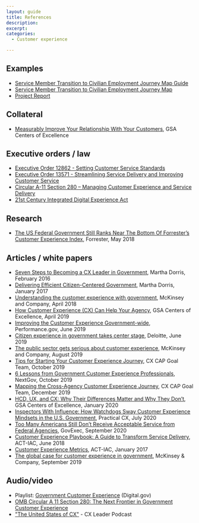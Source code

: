```yaml
---
layout: guide
title: References
description: 
excerpt: 
categories:
  - Customer experience

---
```


## Examples

*   [Service Member Transition to Civilian Employment Journey Map Guide](https://www.performance.gov/cx/Journey_Map/Service_Member_Transition_to_Civilian_Employment_Journey_Map_Guide.pdf)
*   [Service Member Transition to Civilian Employment Journey Map](https://www.performance.gov/cx/Journey_Map/Service_Member_Transition_to_Civilian_Employment_Journey_Map.pdf)
*   [Project Report](https://www.performance.gov/cx/Journey_Map/Project_Report.pdf)

## Collateral



*   [Measurably Improve Your Relationship With Your Customers](https://coe.gsa.gov/docs/2020/CXServiceCatalog.pdf), GSA Centers of Excellence


## Executive orders / law



*   [Executive Order 12862 - Setting Customer Service Standards](https://www.archives.gov/files/federal-register/executive-orders/pdf/12862.pdf)
*   [Executive Order 13571 - Streamlining Service Delivery and Improving Customer Service](https://obamawhitehouse.archives.gov/the-press-office/2011/04/27/executive-order-13571-streamlining-service-delivery-and-improving-custom)
*   [Circular A-11 Section 280 – Managing Customer Experience and Service Delivery](https://www.whitehouse.gov/wp-content/uploads/2018/06/s280.pdf)
*   [21st Century Integrated Digital Experience Act](https://digital.gov/resources/21st-century-integrated-digital-experience-act/)


## Research



*   [The US Federal Government Still Ranks Near The Bottom Of Forrester’s Customer Experience Index](https://go.forrester.com/blogs/the-us-federal-government-still-ranks-near-the-bottom-of-forresters-customer-experience-index/), Forrester, May 2018


## Articles / white papers



*   [Seven Steps to Becoming a CX Leader in Government](https://www.govexec.com/management/2016/02/seven-steps-becoming-cx-leader-government/126254/), Martha Dorris, February 2016
*   [Delivering Efficient Citizen-Centered Government](https://www.nextgov.com/ideas/2017/01/delivering-efficient-citizen-centered-government/134753/), Martha Dorris, January 2017
*   [Understanding the customer experience with government](https://www.mckinsey.com/industries/public-and-social-sector/our-insights/understanding-the-customer-experience-with-government), McKinsey and Company, April 2018
*   [How Customer Experience (CX) Can Help Your Agency](https://coe.gsa.gov/2019/04/10/cx-update-8.html), GSA Centers of Excellence, April 2019
*   [Improving the Customer Experience Government-wide](https://www.performance.gov/improving-cx-governmentwide/), Performance.gov, June 2019
*   [Citizen experience in government takes center stage](https://www2.deloitte.com/us/en/insights/industry/public-sector/government-trends/2020/citizen-experience-in-government.html), Deloitte, June 2019
*   [The public sector gets serious about customer experience](https://www.mckinsey.com/industries/public-and-social-sector/our-insights/the-public-sector-gets-serious-about-customer-experience#), McKinsey and Company, August 2019
*   [Tips for Starting Your Customer Experience Journey](https://www.performance.gov/tips-for-starting-your-customer-experience-journey/), CX CAP Goal Team, October 2019
*   [6 Lessons from Government Customer Experience Professionals](https://www.nextgov.com/it-modernization/2019/10/6-lessons-government-customer-experience-professionals/160445/), NextGov, October 2019
*   [Mapping the Cross-Agency Customer Experience Journey](https://www.performance.gov/mapping-cx-journey/), CX CAP Goal Team, December 2019
*   [HCD, UX, and CX: Why Their Differences Matter and Why They Don’t](https://coe.gsa.gov/2020/01/23/cx-update-18.html), GSA Centers of Excellence, January 2020
*   [Inspectors With Influence: How Watchdogs Sway Customer Experience Mindsets in the U.S. Government](https://www.practical-cx.com/post/inspectors-with-influence-how-watchdogs-sway-customer-experience-mindsets-in-the-u-s-government), Practical CX, July 2020
*   [Too Many Americans Still Don’t Receive Acceptable Service from Federal Agencies](https://www.govexec.com/management/2020/09/too-many-americans-still-dont-receive-acceptable-service-federal-agencies/168207/), GovExec, September 2020
*   [Customer Experience Playbook: A Guide to Transform Service Delivery](https://www.actiac.org/act-iac-white-paper-customer-experience-playbook-guide-transform-service-delivery), ACT-IAC, June 2018
*   [Customer Experience Metrics](https://www.actiac.org/system/files/ACT-IAC_Customer_Metrics_White%20Paper.pdf), ACT-IAC, January 2017
*   [The global case for customer experience in government](https://www.mckinsey.com/industries/public-and-social-sector/our-insights/the-global-case-for-customer-experience-in-government), McKinsey & Company, September 2019


## Audio/video



*   Playlist: [Government Customer Experience](https://www.youtube.com/watch?v=0V-MfM9OpCE&list=PLd9b-GuOJ3nH7xSSjL1XBXPfVqw68BNbW) (Digital.gov)
*   [OMB Circular A 11 Section 280: The Next Frontier in Government Customer Experience](https://www.youtube.com/watch?v=5MwlKHhsEY0&list=PL_pDwzBogEPJcopsHtn7jUqpsGOkdA0a6)
*   ["The United States of CX"](https://www.youtube.com/watch?v=V0WyAgKm81A&list=PL_pDwzBogEPJcopsHtn7jUqpsGOkdA0a6&index=2) - CX Leader Podcast